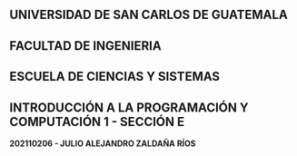 ## UNIVERSIDAD DE SAN CARLOS DE GUATEMALA
## FACULTAD DE INGENIERIA
## ESCUELA DE CIENCIAS Y SISTEMAS
## INTRODUCCIÓN A LA PROGRAMACIÓN Y COMPUTACIÓN 1 - SECCIÓN E

**202110206 - JULIO ALEJANDRO ZALDAÑA RÍOS**